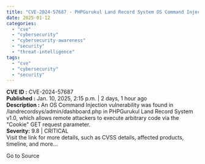 ```yaml
---
title: "CVE-2024-57687 - PHPGurukul Land Record System OS Command Injection"
date: 2025-01-12
categories: 
  - "cve"
  - "cybersecurity"
  - "cybersecurity-awareness"
  - "security"
  - "threat-intelligence"
tags: 
  - "cve"
  - "cybersecurity"
  - "security"
---
```


**CVE ID :** CVE-2024-57687  
**Published :** Jan. 10, 2025, 2:15 p.m. | 2 days, 1 hour ago  
**Description :** An OS Command Injection vulnerability was found in /landrecordsys/admin/dashboard.php in PHPGurukul Land Record System v1.0, which allows remote attackers to execute arbitrary code via the "Cookie" GET request parameter.  
**Severity:** 9.8 | CRITICAL  
Visit the link for more details, such as CVSS details, affected products, timeline, and more...

Go to Source
